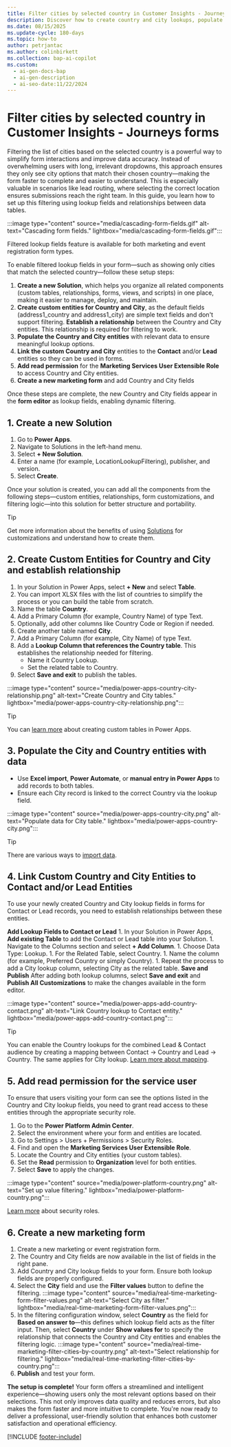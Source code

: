 ```yaml
---
title: Filter cities by selected country in Customer Insights - Journeys forms
description: Discover how to create country and city lookups, populate the values and set up relationship using forms in Dynamics 365 Customer Insights - Journeys. Learn more now!
ms.date: 08/15/2025
ms.update-cycle: 180-days
ms.topic: how-to
author: petrjantac
ms.author: colinbirkett
ms.collection: bap-ai-copilot
ms.custom:
  - ai-gen-docs-bap
  - ai-gen-description
  - ai-seo-date:11/22/2024
---
```


# Filter cities by selected country in Customer Insights - Journeys forms

Filtering the list of cities based on the selected country is a powerful way to simplify form interactions and improve data accuracy. Instead of overwhelming users with long, irrelevant dropdowns, this approach ensures they only see city options that match their chosen country—making the form faster to complete and easier to understand. This is especially valuable in scenarios like lead routing, where selecting the correct location ensures submissions reach the right team. In this guide, you learn how to set up this filtering using lookup fields and relationships between data tables.

:::image type="content" source="media/cascading-form-fields.gif" alt-text="Cascading form fields." lightbox="media/cascading-form-fields.gif":::

Filtered lookup fields feature is available for both marketing and event registration form types.

To enable filtered lookup fields in your form—such as showing only cities that match the selected country—follow these setup steps:

1. **Create a new Solution**, which helps you organize all related components (custom tables, relationships, forms, views, and scripts) in one place, making it easier to manage, deploy, and maintain.
1. **Create custom entities for Country and City**, as the default fields (address1_country and address1_city) are simple text fields and don't support filtering. **Establish a relationship** between the Country and City entities. This relationship is required for filtering to work.
1. **Populate the Country and City entities** with relevant data to ensure meaningful lookup options.
1. **Link the custom Country and City** entities to the **Contact** and/or **Lead** entities so they can be used in forms.
1. **Add read permission** for the **Marketing Services User Extensible Role** to access Country and City entities.
1. **Create a new marketing form** and add Country and City fields

Once these steps are complete, the new Country and City fields appear in the **form editor** as lookup fields, enabling dynamic filtering.

## 1. Create a new Solution

1. Go to **Power Apps**.
1. Navigate to Solutions in the left-hand menu.
1. Select **+ New Solution**.
1. Enter a name (for example, LocationLookupFiltering), publisher, and version.
1. Select **Create**.

Once your solution is created, you can add all the components from the following steps—custom entities, relationships, form customizations, and filtering logic—into this solution for better structure and portability.

> [!TIP]
> Get more information about the benefits of using [Solutions](https://learn.microsoft.com/power-apps/maker/data-platform/create-solution) for customizations and understand how to create them.

## 2. Create Custom Entities for Country and City and establish relationship

1. In your Solution in Power Apps, select **+ New** and select **Table**.
1. You can import XLSX files with the list of countries to simplify the process or you can build the table from scratch.
1. Name the table **Country**.
1. Add a Primary Column (for example, Country Name) of type Text.
1. Optionally, add other columns like Country Code or Region if needed.
1. Create another table named **City**.
1. Add a Primary Column (for example, City Name) of type Text.
1. Add a **Lookup Column that references the Country table**. This establishes the relationship needed for filtering.
    - Name it Country Lookup.
    - Set the related table to Country.
1. Select **Save and exit** to publish the tables.

:::image type="content" source="media/power-apps-country-city-relationship.png" alt-text="Create Country and City tables." lightbox="media/power-apps-country-city-relationship.png":::

> [!TIP]
> You can [learn more](https://learn.microsoft.com/power-apps/maker/data-platform/create-edit-entities-portal) about creating custom tables in Power Apps.

## 3. Populate the City and Country entities with data

- Use **Excel import**, **Power Automate**, or **manual entry in Power Apps** to add records to both tables.
- Ensure each City record is linked to the correct Country via the lookup field.

:::image type="content" source="media/power-apps-country-city.png" alt-text="Populate data for City table." lightbox="media/power-apps-country-city.png":::

> [!TIP]
> There are various ways to [import data](https://learn.microsoft.com/power-apps/maker/data-platform/data-platform-import-export).

## 4. Link Custom Country and City Entities to Contact and/or Lead Entities

To use your newly created Country and City lookup fields in forms for Contact or Lead records, you need to establish relationships between these entities.

**Add Lookup Fields to Contact or Lead**
    1. In your Solution in Power Apps, **Add existing Table** to add the Contact or Lead table into your Solution.
    1. Navigate to the Columns section and select **+ Add Column**.
    1. Choose Data Type: Lookup.
    1. For the Related Table, select Country.
    1. Name the column (for example, Preferred Country or simply Country).
    1. Repeat the process to add a City lookup column, selecting City as the related table.
**Save and Publish**
After adding both lookup columns, select **Save and exit** and **Publish All Customizations** to make the changes available in the form editor.

:::image type="content" source="media/power-apps-add-country-contact.png" alt-text="Link Country lookup to Contact entity." lightbox="media/power-apps-add-country-contact.png":::

> [!TIP]
> You can enable the Country lookups for the combined Lead & Contact audience by creating a mapping between Contact -> Country and Lead -> Country. The same applies for City lookup. [Learn more about mapping](real-time-marketing-form-global-settings.md#lead-contact-mapping).

## 5. Add read permission for the service user

To ensure that users visiting your form can see the options listed in the Country and City lookup fields, you need to grant read access to these entities through the appropriate security role.

1. Go to the **Power Platform Admin Center**.
1. Select the environment where your form and entities are located.
1. Go to Settings > Users + Permissions > Security Roles.
1. Find and open the **Marketing Services User Extensible Role**.
1. Locate the Country and City entities (your custom tables).
1. Set the **Read** permission to **Organization** level for both entities.
1. Select **Save** to apply the changes.

:::image type="content" source="media/power-platform-country.png" alt-text="Set up value filtering." lightbox="media/power-platform-country.png":::

[Learn more](https://learn.microsoft.com/power-platform/admin/security-roles-privileges) about security roles.

## 6. Create a new marketing form

1. Create a new marketing or event registration form.
1. The Country and City fields are now available in the list of fields in the right pane.
1. Add Country and City lookup fields to your form. Ensure both lookup fields are properly configured.
1. Select the **City** field and use the **Filter values** button to define the filtering.
    :::image type="content" source="media/real-time-marketing-form-filter-values.png" alt-text="Select City as filter." lightbox="media/real-time-marketing-form-filter-values.png":::
1. In the filtering configuration window, select **Country** as the field for **Based on answer to**—this defines which lookup field acts as the filter input. Then, select **Country** under **Show values for** to specify the relationship that connects the Country and City entities and enables the filtering logic.
    :::image type="content" source="media/real-time-marketing-filter-cities-by-country.png" alt-text="Select relationship for filtering." lightbox="media/real-time-marketing-filter-cities-by-country.png":::
1. **Publish** and test your form.

**The setup is complete!** Your form offers a streamlined and intelligent experience—showing users only the most relevant options based on their selections. This not only improves data quality and reduces errors, but also makes the form faster and more intuitive to complete. You're now ready to deliver a professional, user-friendly solution that enhances both customer satisfaction and operational efficiency.

[!INCLUDE [footer-include](./includes/footer-banner.md)]